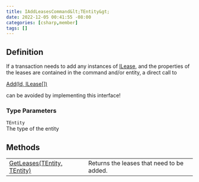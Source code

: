 ```yaml
---
title: IAddLeasesCommand&lt;TEntity&gt;
date: 2022-12-05 00:41:55 -08:00
categories: [csharp,member]
tags: []
---
```


## Definition

If a transaction needs to add any instances of <a href='/posts/csharp.member.entitydb.abstractions.leases.ilease/'>ILease</a>, and the properties of the leases
are contained in the command and/or entity, a direct call to
<!--/posts/csharp.member.entitydb.abstractions.transactions.builders.itransactionbuilder`1.add/--><a href='#'>Add(Id, ILease[])</a>
can be avoided by implementing this interface!

### Type Parameters
`TEntity`<br />The type of the entity
## Methods
<table><tr><td><!--/posts/csharp.member.entitydb.common.commands.iaddleasescommand`1.getleases/--><a href='#'>GetLeases(TEntity, TEntity)</a></td><td>
Returns the leases that need to be added.
</td></tr></table>
